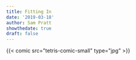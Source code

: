 ```yaml
---
title: Fitting In
date: '2019-03-18'
author: Sam Pratt
showthedate: true
draft: false
---
```

{{< comic src="tetris-comic-small" type="jpg" >}}
